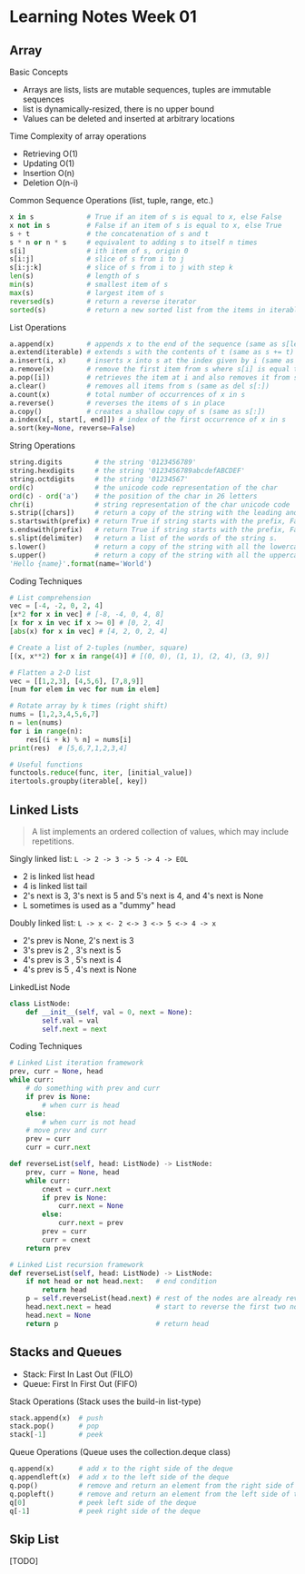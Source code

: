 Learning Notes Week 01
======================

Array
-----

Basic Concepts
- Arrays are lists, lists are mutable sequences, tuples are immutable sequences
- list is dynamically-resized, there is no upper bound
- Values can be deleted and inserted at arbitrary locations

Time Complexity of array operations
- Retrieving  O(1)
- Updating    O(1)
- Insertion   O(n)
- Deletion    O(n-i)

Common Sequence Operations (list, tuple, range, etc.)
```py
x in s             # True if an item of s is equal to x, else False
x not in s         # False if an item of s is equal to x, else True
s + t              # the concatenation of s and t
s * n or n * s     # equivalent to adding s to itself n times
s[i]               # ith item of s, origin 0
s[i:j]             # slice of s from i to j
s[i:j:k]           # slice of s from i to j with step k
len(s)             # length of s
min(s)             # smallest item of s
max(s)             # largest item of s
reversed(s)        # return a reverse iterator
sorted(s)          # return a new sorted list from the items in iterable
```

List Operations
```py
a.append(x)        # appends x to the end of the sequence (same as s[len(s):len(s)] = [x])
a.extend(iterable) # extends s with the contents of t (same as s += t)
a.insert(i, x)     # inserts x into s at the index given by i (same as s[i:i] = [x])
a.remove(x)        # remove the first item from s where s[i] is equal to x
a.pop([i])         # retrieves the item at i and also removes it from s
a.clear()          # removes all items from s (same as del s[:])
a.count(x)         # total number of occurrences of x in s
a.reverse()        # reverses the items of s in place
a.copy()           # creates a shallow copy of s (same as s[:])
a.index(x[, start[, end]]) # index of the first occurrence of x in s
a.sort(key=None, reverse=False)
```

String Operations
```py
string.digits        # the string '0123456789'
string.hexdigits     # the string '0123456789abcdefABCDEF'
string.octdigits     # the string '01234567'
ord(c)               # the unicode code representation of the char
ord(c) - ord('a')    # the position of the char in 26 letters
chr(i)               # string representation of the char unicode code
s.strip([chars])     # return a copy of the string with the leading and trailing characters removed.
s.startswith(prefix) # return True if string starts with the prefix, False otherwise.
s.endswith(prefix)   # return True if string starts with the prefix, False otherwise.
s.slipt(delimiter)   # return a list of the words of the string s.
s.lower()            # return a copy of the string with all the lowercase characters
s.upper()            # return a copy of the string with all the uppercase characters
'Hello {name}'.format(name='World')
```

Coding Techniques
```py
# List comprehension
vec = [-4, -2, 0, 2, 4]
[x*2 for x in vec] # [-8, -4, 0, 4, 8]
[x for x in vec if x >= 0] # [0, 2, 4]
[abs(x) for x in vec] # [4, 2, 0, 2, 4]

# Create a list of 2-tuples (number, square)
[(x, x**2) for x in range(4)] # [(0, 0), (1, 1), (2, 4), (3, 9)]

# Flatten a 2-D list
vec = [[1,2,3], [4,5,6], [7,8,9]]
[num for elem in vec for num in elem]

# Rotate array by k times (right shift)
nums = [1,2,3,4,5,6,7]
n = len(nums)
for i in range(n):
    res[(i + k) % n] = nums[i]
print(res)  # [5,6,7,1,2,3,4]

# Useful functions
functools.reduce(func, iter, [initial_value])
itertools.groupby(iterable[, key])
```

Linked Lists
------------

> A list implements an ordered collection of values, which may include repetitions.

Singly linked list: `L -> 2 -> 3 -> 5 -> 4 -> EOL`
- 2 is linked list head
- 4 is linked list tail
- 2's next is 3, 3's next is 5 and 5's next is 4, and 4's next is None
- L sometimes is used as a "dummy" head

Doubly linked list: `L -> x <- 2 <-> 3 <-> 5 <-> 4 -> x`
- 2's prev is None, 2's next is 3
- 3's prev is 2   , 3's next is 5
- 4's prev is 3   , 5's next is 4
- 4's prev is 5   , 4's next is None

LinkedList Node
```py
class ListNode:
    def __init__(self, val = 0, next = None):
        self.val = val
        self.next = next
```

Coding Techniques
```py
# Linked List iteration framework
prev, curr = None, head
while curr:
    # do something with prev and curr
    if prev is None:
        # when curr is head
    else:
        # when curr is not head
    # move prev and curr
    prev = curr
    curr = curr.next

def reverseList(self, head: ListNode) -> ListNode:
    prev, curr = None, head
    while curr:
        cnext = curr.next
        if prev is None:
            curr.next = None
        else:
            curr.next = prev
        prev = curr
        curr = cnext
    return prev

# Linked List recursion framework
def reverseList(self, head: ListNode) -> ListNode:
    if not head or not head.next:   # end condition
        return head
    p = self.reverseList(head.next) # rest of the nodes are already reversed
    head.next.next = head           # start to reverse the first two nodes
    head.next = None
    return p                        # return head
```

Stacks and Queues
-----------------

- Stack: First In Last Out (FILO)
- Queue: First In First Out (FIFO)

Stack Operations (Stack uses the build-in list-type)
```py
stack.append(x)  # push
stack.pop()      # pop
stack[-1]        # peek
```

Queue Operations (Queue uses the collection.deque class)
```py
q.append(x)      # add x to the right side of the deque
q.appendleft(x)  # add x to the left side of the deque
q.pop()          # remove and return an element from the right side of the deque
q.popleft()      # remove and return an element from the left side of the deque
q[0]             # peek left side of the deque
q[-1]            # peek right side of the deque
```

Skip List
---------

[TODO]
